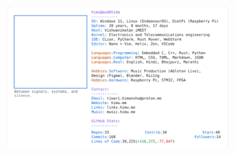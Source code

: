 <a href="https://github.com/HimuCodes">
  <picture>
    <source media="(prefers-color-scheme: dark)" srcset="https://raw.githubusercontent.com/HimuCodes/HimuCodes/main/dark.svg?b=1759548098">
    <img alt="HimuCodes's GitHub Profile README" src="https://raw.githubusercontent.com/HimuCodes/HimuCodes/main/light.svg?b=1759548098">
  </picture>
</a>

